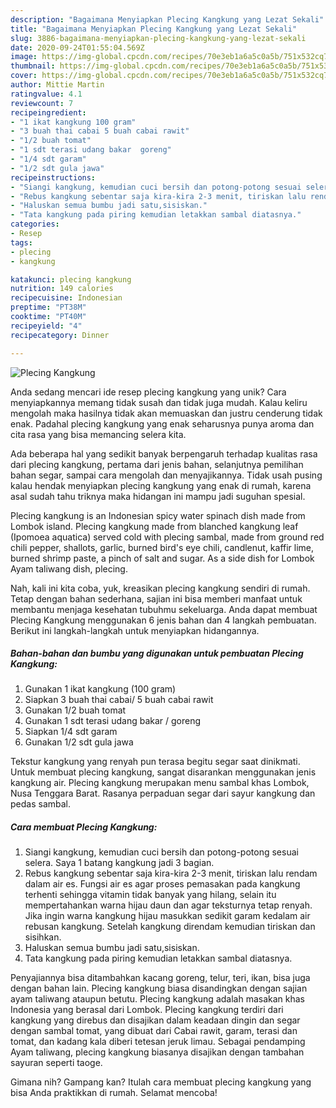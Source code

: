 ```yaml
---
description: "Bagaimana Menyiapkan Plecing Kangkung yang Lezat Sekali"
title: "Bagaimana Menyiapkan Plecing Kangkung yang Lezat Sekali"
slug: 3886-bagaimana-menyiapkan-plecing-kangkung-yang-lezat-sekali
date: 2020-09-24T01:55:04.569Z
image: https://img-global.cpcdn.com/recipes/70e3eb1a6a5c0a5b/751x532cq70/plecing-kangkung-foto-resep-utama.jpg
thumbnail: https://img-global.cpcdn.com/recipes/70e3eb1a6a5c0a5b/751x532cq70/plecing-kangkung-foto-resep-utama.jpg
cover: https://img-global.cpcdn.com/recipes/70e3eb1a6a5c0a5b/751x532cq70/plecing-kangkung-foto-resep-utama.jpg
author: Mittie Martin
ratingvalue: 4.1
reviewcount: 7
recipeingredient:
- "1 ikat kangkung 100 gram"
- "3 buah thai cabai 5 buah cabai rawit"
- "1/2 buah tomat"
- "1 sdt terasi udang bakar  goreng"
- "1/4 sdt garam"
- "1/2 sdt gula jawa"
recipeinstructions:
- "Siangi kangkung, kemudian cuci bersih dan potong-potong sesuai selera. Saya 1 batang kangkung jadi 3 bagian."
- "Rebus kangkung sebentar saja kira-kira 2-3 menit, tiriskan lalu rendam dalam air es. Fungsi air es agar proses pemasakan pada kangkung terhenti sehingga vitamin tidak banyak yang hilang, selain itu mempertahankan warna hijau daun dan agar teksturnya tetap renyah. Jika ingin warna kangkung hijau masukkan sedikit garam kedalam air rebusan kangkung. Setelah kangkung direndam kemudian tiriskan dan sisihkan."
- "Haluskan semua bumbu jadi satu,sisiskan."
- "Tata kangkung pada piring kemudian letakkan sambal diatasnya."
categories:
- Resep
tags:
- plecing
- kangkung

katakunci: plecing kangkung 
nutrition: 149 calories
recipecuisine: Indonesian
preptime: "PT38M"
cooktime: "PT40M"
recipeyield: "4"
recipecategory: Dinner

---
```



![Plecing Kangkung](https://img-global.cpcdn.com/recipes/70e3eb1a6a5c0a5b/751x532cq70/plecing-kangkung-foto-resep-utama.jpg)

Anda sedang mencari ide resep plecing kangkung yang unik? Cara menyiapkannya memang tidak susah dan tidak juga mudah. Kalau keliru mengolah maka hasilnya tidak akan memuaskan dan justru cenderung tidak enak. Padahal plecing kangkung yang enak seharusnya punya aroma dan cita rasa yang bisa memancing selera kita.

Ada beberapa hal yang sedikit banyak berpengaruh terhadap kualitas rasa dari plecing kangkung, pertama dari jenis bahan, selanjutnya pemilihan bahan segar, sampai cara mengolah dan menyajikannya. Tidak usah pusing kalau hendak menyiapkan plecing kangkung yang enak di rumah, karena asal sudah tahu triknya maka hidangan ini mampu jadi suguhan spesial.

Plecing kangkung is an Indonesian spicy water spinach dish made from Lombok island. Plecing kangkung made from blanched kangkung leaf (Ipomoea aquatica) served cold with plecing sambal, made from ground red chili pepper, shallots, garlic, burned bird&#39;s eye chili, candlenut, kaffir lime, burned shrimp paste, a pinch of salt and sugar. As a side dish for Lombok Ayam taliwang dish, plecing.


Nah, kali ini kita coba, yuk, kreasikan plecing kangkung sendiri di rumah. Tetap dengan bahan sederhana, sajian ini bisa memberi manfaat untuk membantu menjaga kesehatan tubuhmu sekeluarga. Anda dapat membuat Plecing Kangkung menggunakan 6 jenis bahan dan 4 langkah pembuatan. Berikut ini langkah-langkah untuk menyiapkan hidangannya.

<!--inarticleads1-->

##### Bahan-bahan dan bumbu yang digunakan untuk pembuatan Plecing Kangkung:

1. Gunakan 1 ikat kangkung (100 gram)
1. Siapkan 3 buah thai cabai/ 5 buah cabai rawit
1. Gunakan 1/2 buah tomat
1. Gunakan 1 sdt terasi udang bakar / goreng
1. Siapkan 1/4 sdt garam
1. Gunakan 1/2 sdt gula jawa


Tekstur kangkung yang renyah pun terasa begitu segar saat dinikmati. Untuk membuat plecing kangkung, sangat disarankan menggunakan jenis kangkung air. Plecing kangkung merupakan menu sambal khas Lombok, Nusa Tenggara Barat. Rasanya perpaduan segar dari sayur kangkung dan pedas sambal. 

<!--inarticleads2-->

##### Cara membuat Plecing Kangkung:

1. Siangi kangkung, kemudian cuci bersih dan potong-potong sesuai selera. Saya 1 batang kangkung jadi 3 bagian.
1. Rebus kangkung sebentar saja kira-kira 2-3 menit, tiriskan lalu rendam dalam air es. Fungsi air es agar proses pemasakan pada kangkung terhenti sehingga vitamin tidak banyak yang hilang, selain itu mempertahankan warna hijau daun dan agar teksturnya tetap renyah. Jika ingin warna kangkung hijau masukkan sedikit garam kedalam air rebusan kangkung. Setelah kangkung direndam kemudian tiriskan dan sisihkan.
1. Haluskan semua bumbu jadi satu,sisiskan.
1. Tata kangkung pada piring kemudian letakkan sambal diatasnya.


Penyajiannya bisa ditambahkan kacang goreng, telur, teri, ikan, bisa juga dengan bahan lain. Plecing kangkung biasa disandingkan dengan sajian ayam taliwang ataupun betutu. Plecing kangkung adalah masakan khas Indonesia yang berasal dari Lombok. Plecing kangkung terdiri dari kangkung yang direbus dan disajikan dalam keadaan dingin dan segar dengan sambal tomat, yang dibuat dari Cabai rawit, garam, terasi dan tomat, dan kadang kala diberi tetesan jeruk limau. Sebagai pendamping Ayam taliwang, plecing kangkung biasanya disajikan dengan tambahan sayuran seperti taoge. 

Gimana nih? Gampang kan? Itulah cara membuat plecing kangkung yang bisa Anda praktikkan di rumah. Selamat mencoba!
